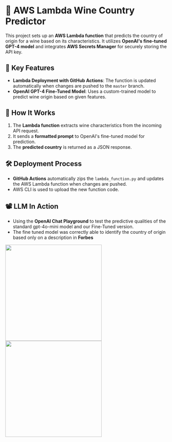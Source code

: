 # 🚀 AWS Lambda Wine Country Predictor

This project sets up an **AWS Lambda function** that predicts the country of origin for a wine based on its characteristics. It utilizes **OpenAI's fine-tuned GPT-4 model** and integrates **AWS Secrets Manager** for securely storing the API key.

## 📌 Key Features
- **Lambda Deployment with GitHub Actions**: The function is updated automatically when changes are pushed to the `master` branch.
- **OpenAI GPT-4 Fine-Tuned Model**: Uses a custom-trained model to predict wine origin based on given features.

## 🔧 How It Works
1. The **Lambda function** extracts wine characteristics from the incoming API request.
2. It sends a **formatted prompt** to OpenAI's fine-tuned model for prediction.
3. The **predicted country** is returned as a JSON response.

## 🛠️ Deployment Process
- **GitHub Actions** automatically zips the `lambda_function.py` and updates the AWS Lambda function when changes are pushed.
- AWS CLI is used to upload the new function code.

## 📽️  LLM In Action
- Using the **OpenAI Chat Playground** to test the predictive qualities of the standard gpt-4o-mini model and our Fine-Tuned version. 
- The fine tuned model was correctly able to identify the country of origin based only on a description in **Forbes**

<img src="https://github.com/user-attachments/assets/625e33d9-bf45-4a5e-ae8e-b3d2c45b246e" width="300">

<img src="https://github.com/user-attachments/assets/0545c807-60d6-48df-a8d0-cb98dab294dd" width="300">

